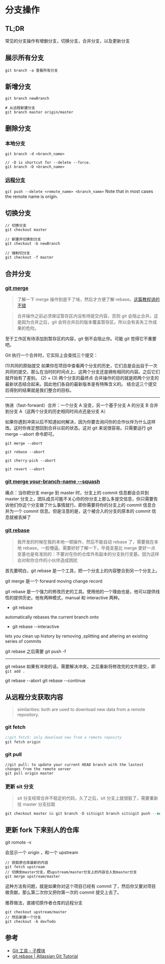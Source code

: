# 分支操作

## TL;DR

常见的分支操作有增删分支，切换分支，合并分支，以及更新分支

## 展示所有分支

`git branch -a 查看所有分支`

## 新增分支

```shell
git branch newBranch

# 从远程新建分支
git branch master origin/master
```

## 删除分支

### 本地分支

```git
git branch -d <branch_name>

// -D is shortcut for --delete --force.
git branch -D <branch_name>
```

### [远程分支](https://stackoverflow.com/questions/2003505/how-do-i-delete-a-git-branch-both-locally-and-remotely)

`git push --delete <remote_name> <branch_name>` Note that in most cases the remote name is origin.

## 切换分支

```
// 切换分支
git checkout master

// 新建并切换到分支
git checkout -b newBranch

// 强制切分支
git checkout -f master
```

## 合并分支

### [git merge](https://git-scm.com/docs/git-merge)

> 了解一下 merge 操作到底干了啥，然后才方便了解 rebase。[这篇教程讲的不错](https://www.git-tower.com/learn/git/ebook/cn/command-line/advanced-topics/rebase)

> 合并操作之前必须保证暂存区内没有待提交内容，否则 git 会阻止合并。这是因为合并之后，git 会将合并后的版本覆盖暂存区。所以会有丢失工作成果的危险。

至于工作区有待添加到暂存区的内容，git 倒不会阻止你。可能 git 觉得它不重要吧。

Git 执行一个合并时，它实际上会查找三个提交：

(1)共同的原始提交
如果你在项目中查看两个分支的历史，它们总是会出自于一次共同的提交，那么在当时的时间点上，这两个分支还是拥有相同的内容。之后它们就开始有了差别。
(2) + (3) 两个分支的最终点
合并操作的目的就是把两个分支的最新状态结合起来。因此他们各自的最新版本是有特殊含义的。
结合这三个提交后得到的结果就是我们整合的目标。

---

快进（fast-forward）合并：一个分支 A 没变，另一个基于分支 A 的分支 B 合并到分支 A（这两个分支的历史相同时间点还是分支 A）

如果你遇到冲突以后不知道如何解决，因为你要去询问你的合作伙伴为什么这样改。这时你肯定想回到合并以前的状态。这对 git 来说很容易。只需要运行 git merge --abort 命令即可。

`git merge --abort`

`git rebase --abort`

`git cherry-pick --abort`

`git revert --abort`

### [git merge your-branch-name --squash](https://gist.github.com/patik/b8a9dc5cd356f9f6f980)

痛点：当你把分支 merge 到 master 时，分支上的 commit 信息都会合并到 master 分支上，团队成员可能不关心你的你分支上那么多提交信息，你只需要告诉他们你这个分支做了什么事情就行。即你需要将你的分支上的 commit 信息合并为一个 commit 信息。但是注意的是，这个被合入的分支的原本的 commit 信息就被丢掉了

### [git rebase](https://git-scm.com/docs/git-rebase)

> 我开发的时候在我的本地一顿操作，然后不能自动 rebase 了，需要我在本地 rebase，一脸懵逼。需要好好了解一下，毕竟变基比 merge 更好一点
> 变基也是有准则的：不要对在你的仓库外有副本的分支执行变基。因为这样会对和你合作的小伙伴造成困扰

首先要明白，git rebase 是一个工具，把一个分支上的内容整合到另一个分支上。

git merge 是一个 forward moving change record

git rebase 是一个强力的修改历史的工具。使用他的一个理由也是，他可以提供线性的提供历史。他有两种模式，manual 和 interactive 两种。

- git rebase <base>

automatically rebases the current branch onto <base>

- git rebase --interactive <base>

lets you clean up history by removing ,splitting and altering an existing series of commits

git rebase 之后需要 git push -f

---

git rebase 如果有冲突的话，需要解决冲突，之后重新将修改完的文件提交，即 `git add .`

git rebase --abort
git rebase --continue

## 从远程分支获取内容

> similarities: both are used to download new data from a remote repository.

### git fetch

```js
//git fetch: only download new from a remote reposity
git fetch origin
```

### git pull

```
//git pull: to update your current HEAD branch with the lastest changes from the remote server
git pull origin master

```

### 更新 sit 分支

> sit 分支经常合并不稳定的代码，久了之后，sit 分支上就很脏了，需要重新往 master 分支拉取

```js
git checkout master && git branch -D sit&&git branch sit&&git push --set-upstream origin sit -f
```

## 更新 fork 下来别人的仓库

git romote -v

会显示一个 origin ，和一个 upstream

```shell
// 获取原仓库最新的内容
git fetch upstream
// 切换到master分支，把upstream/master分支上的内容合入到master分支
git merge upstream/master
```

这种方法有问题，就是如果你对这个项目已经有 commit 了，然后你又要对项目做贡献，那么第二次你又把你第一次的 commit 提交上去了。

推荐做法，直接切原作者仓库的远程分支

```shell
git checkout upstream/master
// 然后新建一个分支
git checkout -b devTodo
```

## 参考

- [Git 工具 - 子模块](https://git-scm.com/book/zh/v1/Git-%E5%B7%A5%E5%85%B7-%E5%AD%90%E6%A8%A1%E5%9D%97)
- [git rebase | Atlassian Git Tutorial](https://www.atlassian.com/git/tutorials/rewriting-history/git-rebase)
